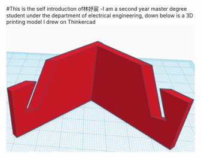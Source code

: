 #This is the self introduction of林妤宸
-I am a second year master degree student under the department of electrical engineering, down below is a 3D printing model I drew on Thinkercad
![alt text](image.png)